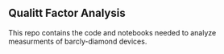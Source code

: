 ## Qualitt Factor Analysis
This repo contains the code and notebooks needed to analyze measurments of barcly-diamond devices.